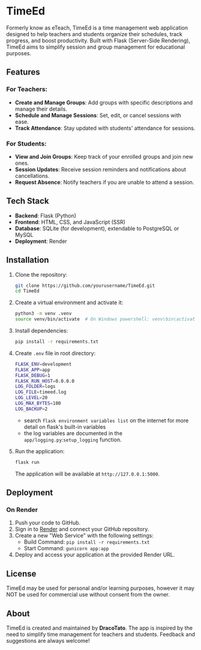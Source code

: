 # TimeEd

Formerly know as eTeach, TimeEd is a time management web application designed to help teachers and students organize their schedules, track progress, and boost productivity. Built with Flask (Server-Side Rendering), TimeEd aims to simplify session and group management for educational purposes.


## Features

### For Teachers:
- **Create and Manage Groups**: Add groups with specific descriptions and manage their details.
- **Schedule and Manage Sessions**: Set, edit, or cancel sessions with ease.
- **Track Attendance**: Stay updated with students' attendance for sessions.

### For Students:
- **View and Join Groups**: Keep track of your enrolled groups and join new ones.
- **Session Updates**: Receive session reminders and notifications about cancellations.
- **Request Absence**: Notify teachers if you are unable to attend a session.


## Tech Stack

- **Backend**: Flask (Python)
- **Frontend**: HTML, CSS, and JavaScript (SSR)
- **Database**: SQLite (for development), extendable to PostgreSQL or MySQL
- **Deployment**: Render


## Installation

1. Clone the repository:
   ```bash
   git clone https://github.com/yourusername/TimeEd.git
   cd TimeEd
   ```

2. Create a virtual environment and activate it:
   ```bash
   python3 -m venv .venv
   source venv/bin/activate  # On Windows powershell: venv\bin\activate.ps1
   ```

3. Install dependencies:
   ```bash
   pip install -r requirements.txt
   ```

4. Create `.env` file in root directory:
   ```bash
   FLASK_ENV=development
   FLASK_APP=app
   FLASK_DEBUG=1
   FLASK_RUN_HOST=0.0.0.0
   LOG_FOLDER=logs
   LOG_FILE=timeed.log
   LOG_LEVEL=20
   LOG_MAX_BYTES=100
   LOG_BACKUP=2
   ```
   - search `flask environment variables list` on the internet for more detail on flask's built-in variables
   - the log variables are documented in the `app/logging.py`:`setup_logging` function.

5. Run the application:
   ```bash
   flask run
   ```
   The application will be available at `http://127.0.0.1:5000`.


## Deployment

### On Render
1. Push your code to GitHub.
2. Sign in to [Render](https://render.com) and connect your GitHub repository.
3. Create a new "Web Service" with the following settings:
   - Build Command: `pip install -r requirements.txt`
   - Start Command: `gunicorn app:app`
4. Deploy and access your application at the provided Render URL.


## License

TimeEd may be used for personal and/or learning purposes, however it may NOT be used for commercial use without consent from the owner.


## About

TimeEd is created and maintained by **DracoTato**. The app is inspired by the need to simplify time management for teachers and students. Feedback and suggestions are always welcome!